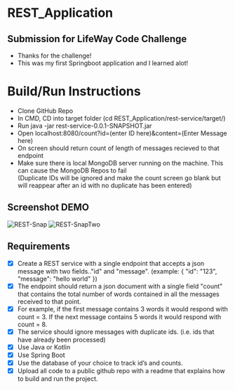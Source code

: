 # REST_Application
## Submission for LifeWay Code Challenge
- Thanks for the challenge!
- This was my first Springboot application and I learned alot!

# Build/Run Instructions
- Clone GitHub Repo
- In CMD, CD into target folder (cd REST_Application/rest-service/target/)
- Run java -jar rest-service-0.0.1-SNAPSHOT.jar
- Open localhost:8080/count?id=(enter ID here)&content=(Enter Message here)
- On screen should return count of length of messages recieved to that endpoint
- Make sure there is local MongoDB server running on the machine. This can cause the MongoDB Repos to fail   
(Duplicate IDs will be ignored and make the count screen go blank but will reappear after an id with no duplicate has been entered)

## Screenshot DEMO
![REST-Snap](https://user-images.githubusercontent.com/42743832/121051522-86bd5700-c787-11eb-8d73-c53cf77bb5b5.PNG)
![REST-SnapTwo](https://user-images.githubusercontent.com/42743832/121051524-8755ed80-c787-11eb-845f-85dce4177115.PNG)

## Requirements
- [x] Create a REST service with a single endpoint that accepts a json message with two fields.."id" and "message". (example: { "id": "123", "message": "hello world" })
- [x] The endpoint should return a json document with a single field "count" that contains the total number of words contained in all the messages received to that point.
- [x] For example, if the first message contains 3 words it would respond with count = 3. If the next message contains 5 words it would respond with count = 8.
- [x] The service should ignore messages with duplicate ids. (i.e. ids that have already been processed)
- [x] Use Java or Kotlin
- [x] Use Spring Boot
- [x] Use the database of your choice to track id’s and counts.
- [x] Upload all code to a public github repo with a readme that explains how to build and run the project.
